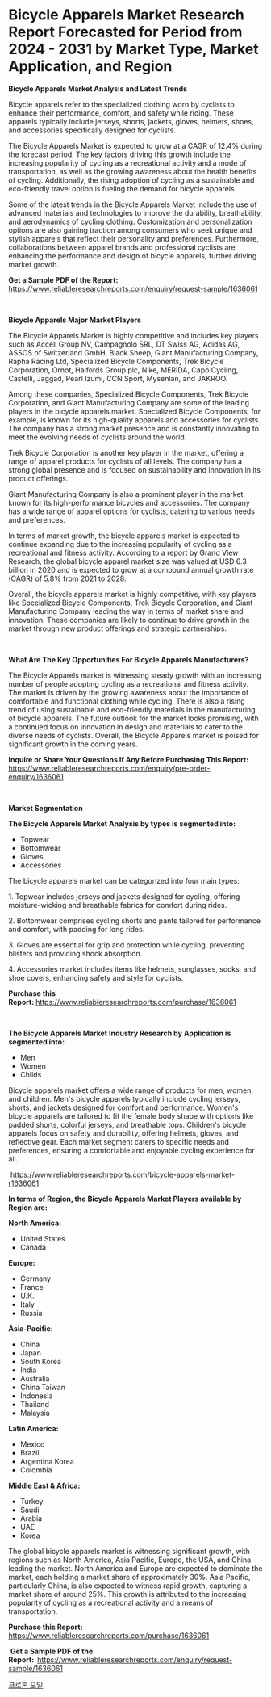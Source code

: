 <p><h1>Bicycle Apparels Market Research Report Forecasted for Period from 2024 -  2031 by Market Type, Market Application, and Region</h1></p><p><strong>Bicycle Apparels Market Analysis and Latest Trends</strong></p>
<p><p>Bicycle apparels refer to the specialized clothing worn by cyclists to enhance their performance, comfort, and safety while riding. These apparels typically include jerseys, shorts, jackets, gloves, helmets, shoes, and accessories specifically designed for cyclists.</p><p>The Bicycle Apparels Market is expected to grow at a CAGR of 12.4% during the forecast period. The key factors driving this growth include the increasing popularity of cycling as a recreational activity and a mode of transportation, as well as the growing awareness about the health benefits of cycling. Additionally, the rising adoption of cycling as a sustainable and eco-friendly travel option is fueling the demand for bicycle apparels.</p><p>Some of the latest trends in the Bicycle Apparels Market include the use of advanced materials and technologies to improve the durability, breathability, and aerodynamics of cycling clothing. Customization and personalization options are also gaining traction among consumers who seek unique and stylish apparels that reflect their personality and preferences. Furthermore, collaborations between apparel brands and professional cyclists are enhancing the performance and design of bicycle apparels, further driving market growth.</p></p>
<p><strong>Get a Sample PDF of the Report:&nbsp;</strong> <a href="https://www.reliableresearchreports.com/enquiry/request-sample/1636061">https://www.reliableresearchreports.com/enquiry/request-sample/1636061</a></p>
<p>&nbsp;</p>
<p><strong>Bicycle Apparels Major Market Players</strong></p>
<p><p>The Bicycle Apparels Market is highly competitive and includes key players such as Accell Group NV, Campagnolo SRL, DT Swiss AG, Adidas AG, ASSOS of Switzerland GmbH, Black Sheep, Giant Manufacturing Company, Rapha Racing Ltd, Specialized Bicycle Components, Trek Bicycle Corporation, Ornot, Halfords Group plc, Nike, MERIDA, Capo Cycling, Castelli, Jaggad, Pearl Izumi, CCN Sport, Mysenlan, and JAKROO.</p><p>Among these companies, Specialized Bicycle Components, Trek Bicycle Corporation, and Giant Manufacturing Company are some of the leading players in the bicycle apparels market. Specialized Bicycle Components, for example, is known for its high-quality apparels and accessories for cyclists. The company has a strong market presence and is constantly innovating to meet the evolving needs of cyclists around the world.</p><p>Trek Bicycle Corporation is another key player in the market, offering a range of apparel products for cyclists of all levels. The company has a strong global presence and is focused on sustainability and innovation in its product offerings.</p><p>Giant Manufacturing Company is also a prominent player in the market, known for its high-performance bicycles and accessories. The company has a wide range of apparel options for cyclists, catering to various needs and preferences.</p><p>In terms of market growth, the bicycle apparels market is expected to continue expanding due to the increasing popularity of cycling as a recreational and fitness activity. According to a report by Grand View Research, the global bicycle apparel market size was valued at USD 6.3 billion in 2020 and is expected to grow at a compound annual growth rate (CAGR) of 5.8% from 2021 to 2028.</p><p>Overall, the bicycle apparels market is highly competitive, with key players like Specialized Bicycle Components, Trek Bicycle Corporation, and Giant Manufacturing Company leading the way in terms of market share and innovation. These companies are likely to continue to drive growth in the market through new product offerings and strategic partnerships.</p></p>
<p>&nbsp;</p>
<p><strong>What Are The Key Opportunities For Bicycle Apparels Manufacturers?</strong></p>
<p><p>The Bicycle Apparels market is witnessing steady growth with an increasing number of people adopting cycling as a recreational and fitness activity. The market is driven by the growing awareness about the importance of comfortable and functional clothing while cycling. There is also a rising trend of using sustainable and eco-friendly materials in the manufacturing of bicycle apparels. The future outlook for the market looks promising, with a continued focus on innovation in design and materials to cater to the diverse needs of cyclists. Overall, the Bicycle Apparels market is poised for significant growth in the coming years.</p></p>
<p><strong>Inquire or Share Your Questions If Any Before Purchasing This Report:</strong> <a href="https://www.reliableresearchreports.com/enquiry/pre-order-enquiry/1636061">https://www.reliableresearchreports.com/enquiry/pre-order-enquiry/1636061</a></p>
<p>&nbsp;</p>
<p><strong>Market Segmentation</strong></p>
<p><strong>The Bicycle Apparels Market Analysis by types is segmented into:</strong></p>
<p><ul><li>Topwear</li><li>Bottomwear</li><li>Gloves</li><li>Accessories</li></ul></p>
<p><p>The bicycle apparels market can be categorized into four main types: </p><p>1. Topwear includes jerseys and jackets designed for cycling, offering moisture-wicking and breathable fabrics for comfort during rides.</p><p>2. Bottomwear comprises cycling shorts and pants tailored for performance and comfort, with padding for long rides.</p><p>3. Gloves are essential for grip and protection while cycling, preventing blisters and providing shock absorption.</p><p>4. Accessories market includes items like helmets, sunglasses, socks, and shoe covers, enhancing safety and style for cyclists.</p></p>
<p><strong>Purchase this Report:&nbsp;</strong><a href="https://www.reliableresearchreports.com/purchase/1636061">https://www.reliableresearchreports.com/purchase/1636061</a></p>
<p>&nbsp;</p>
<p><strong>The Bicycle Apparels Market Industry Research by Application is segmented into:</strong></p>
<p><ul><li>Men</li><li>Women</li><li>Childs</li></ul></p>
<p><p>Bicycle apparels market offers a wide range of products for men, women, and children. Men's bicycle apparels typically include cycling jerseys, shorts, and jackets designed for comfort and performance. Women's bicycle apparels are tailored to fit the female body shape with options like padded shorts, colorful jerseys, and breathable tops. Children's bicycle apparels focus on safety and durability, offering helmets, gloves, and reflective gear. Each market segment caters to specific needs and preferences, ensuring a comfortable and enjoyable cycling experience for all.</p></p>
<p><a href="https://www.reliableresearchreports.com/bicycle-apparels-market-r1636061">&nbsp;https://www.reliableresearchreports.com/bicycle-apparels-market-r1636061</a></p>
<p><strong>In terms of Region, the Bicycle Apparels Market Players available by Region are:</strong></p>
<p>
    <p> <strong> North America: </strong>
        <ul>
            <li>United States</li>
            <li>Canada</li>
        </ul>
        </p> 
    <p> <strong> Europe: </strong>
        <ul>
            <li>Germany</li>
            <li>France</li>
            <li>U.K.</li>
            <li>Italy</li>
            <li>Russia</li>
        </ul>
        </p> 
    <p> <strong> Asia-Pacific: </strong>
        <ul>
            <li>China</li>
            <li>Japan</li>
            <li>South Korea</li>
            <li>India</li>
            <li>Australia</li>
            <li>China Taiwan</li>
            <li>Indonesia</li>
            <li>Thailand</li>
            <li>Malaysia</li>
        </ul>
        </p> 
    <p> <strong> Latin America: </strong>
        <ul>
            <li>Mexico</li>
            <li>Brazil</li>
            <li>Argentina Korea</li>
            <li>Colombia</li>
        </ul>
        </p> 
    <p> <strong> Middle East & Africa: </strong>
        <ul>
            <li>Turkey</li>
            <li>Saudi</li>
            <li>Arabia</li>
            <li>UAE</li>
            <li>Korea</li>
        </ul>
    </p>
    </p>
<p><p>The global bicycle apparels market is witnessing significant growth, with regions such as North America, Asia Pacific, Europe, the USA, and China leading the market. North America and Europe are expected to dominate the market, each holding a market share of approximately 30%. Asia Pacific, particularly China, is also expected to witness rapid growth, capturing a market share of around 25%. This growth is attributed to the increasing popularity of cycling as a recreational activity and a means of transportation.</p></p>
<p><strong>Purchase this Report: </strong><a href="https://www.reliableresearchreports.com/purchase/1636061">https://www.reliableresearchreports.com/purchase/1636061</a></p>
<p>&nbsp;<strong>Get a Sample PDF of the Report:&nbsp;&nbsp;</strong><a href="https://www.reliableresearchreports.com/enquiry/request-sample/1636061">https://www.reliableresearchreports.com/enquiry/request-sample/1636061</a></p>
<p><strong></strong></p>
<p><p><a href="https://github.com/amuji413411/Market-Research-Report-List-1/blob/main/3504361147228.md">크로톤 오일</a></p></p>